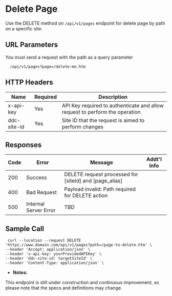 # Delete Page

Use the DELETE method on `/api/v1/pages` endpoint for delete page by path on a specific site.

## URL Parameters

You must send a request with the path as a query parameter

```
  /api/v1/pages?page=/delete-me.htm
```

## HTTP Headers

| Name | Required | Description |
| --- | --- | --- |
| x-api-key | Yes | API Key required to authenticate and allow request to perform the operation |
| ddc-site-id | Yes | Site ID that the request is aimed to perform changes |

## Responses

| Code | Error | Message | Addt'l Info |
| --- | --- | --- | --- |
| 200 | Success | DELETE request processed for [siteId] and [page_alias] | |
| 400 | Bad Request | Payload invalid: Path required for DELETE action | |
| 500 | Internal Server Error | TBD | |

## Sample Call

```
 curl --location --request DELETE 'https://www.domain.com/api/v1/pages?path=/page-to-delete.htm' \
--header 'Accept: application/json' \
--header 'x-api-key: yourProvidedAPIKey' \
--header 'ddc-site-id: targetSiteId' \
--header 'Content-Type: application/json' \
```

* **Notes:**

 This endpoint is still under construction and continuous improvement, so please note that the specs and definitions may change.
